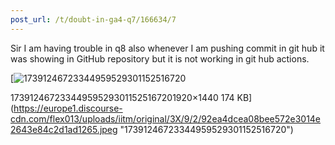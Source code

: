 ```yaml
---
post_url: /t/doubt-in-ga4-q7/166634/7
---
```

Sir I am having trouble in q8 also whenever I am pushing commit in git hub it was showing in GitHub repository but it is not working in git hub actions.  

[![17391246723344959529301152516720](https://europe1.discourse-cdn.com/flex013/uploads/iitm/optimized/3X/9/2/92ea4dcea08bee572e3014e2643e84c2d1ad1265_2_666x500.jpeg)

173912467233449595293011525167201920×1440 174 KB](https://europe1.discourse-cdn.com/flex013/uploads/iitm/original/3X/9/2/92ea4dcea08bee572e3014e2643e84c2d1ad1265.jpeg "17391246723344959529301152516720")